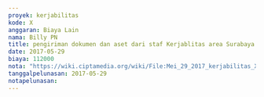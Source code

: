 ```yaml
---
proyek: kerjabilitas
kode: X
anggaran: Biaya Lain
nama: Billy PN
title: pengiriman dokumen dan aset dari staf Kerjablitas area Surabaya
date: 2017-05-29
biaya: 112000
nota: "https://wiki.ciptamedia.org/wiki/File:Mei_29_2017_kerjabilitas_X_logistik_billy944.jpg"
tanggalpelunasan: 2017-05-29
notapelunasan:
---
```

